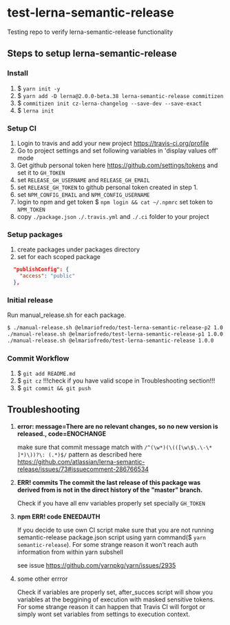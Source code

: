 # test-lerna-semantic-release
Testing repo to verify lerna-semantic-release functionality

## Steps to setup lerna-semantic-release

### Install

1. $ `yarn init -y`
2. $ `yarn add -D lerna@2.0.0-beta.38 lerna-semantic-release commitizen`
3. $ `commitizen init cz-lerna-changelog --save-dev --save-exact`
4. $ `lerna init`


###  Setup CI

1. Login to travis and add your new project https://travis-ci.org/profile
2. Go to project settings and set following variables in 'display values off' mode
3. Get github personal token here https://github.com/settings/tokens and set it to `GH_TOKEN`
4. set `RELEASE_GH_USERNAME` and `RELEASE_GH_EMAIL`
5. set `RELEASE_GH_TOKEN` to github personal token created in step 1.
6. set `NPM_CONFIG_EMAIL` and `NPM_CONFIG_USERNAME`
7. login to npm and get token $ `npm login && cat ~/.npmrc` set token to `NPM_TOKEN`
8. copy `./package.json` `./.travis.yml` and `./.ci` folder to your project


### Setup packages

1. create packages under packages directory
2. set for each scoped package
```json
  "publishConfig": {
    "access": "public"
  },
```


### Initial release

Run manual_release.sh for each package.

```bash
$ ./manual-release.sh @elmariofredo/test-lerna-semantic-release-p2 1.0.0 && \
./manual-release.sh @elmariofredo/test-lerna-semantic-release-p1 1.0.0 && \
./manual-release.sh @elmariofredo/test-lerna-semantic-release 1.0.0
```


### Commit Workflow

1. $ `git add README.md`
2. $ `git cz` !!!check if you have valid scope in Troubleshooting section!!!
3. $ `git commit && git push`


## Troubleshooting

1. **error: message=There are no relevant changes, so no new version is released., code=ENOCHANGE**

    make sure that commit message match with `/^(\w*)(\(([\w\$\.\-\* ]*)\))?\: (.*)$/` pattern as described here https://github.com/atlassian/lerna-semantic-release/issues/73#issuecomment-286766534

2. **ERR! commits The commit the last release of this package was derived from is not in the direct history of the "master" branch.**

    Check if you have all env variables properly set specially `GH_TOKEN`

3. **npm ERR! code ENEEDAUTH**

    If you decide to use own CI script make sure that you are not running semantic-release package.json script using yarn command($ `yarn semantic-release`). For some strange reason it won't reach auth information from within yarn subshell

    see issue https://github.com/yarnpkg/yarn/issues/2935

4. some other errror

    Check if variables are properly set, after_succes script will show you variables at the beggining of execution with masked sensitive tokens. For some strange reason it can happen that Travis CI will forgot or simply wont set variables from settings to execution context.

